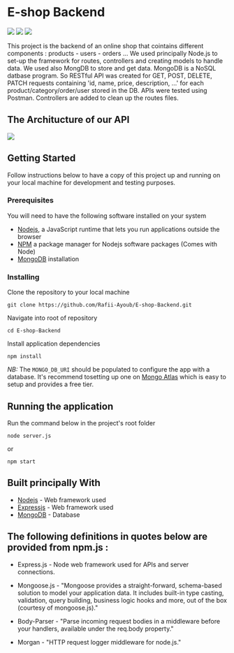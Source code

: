 # E-shop Backend

![]( https://img.shields.io/badge/Node.js-43853D?style=for-the-badge&logo=node.js&logoColor=white ) 
![]( https://img.shields.io/badge/Express.js-404D59?style=for-the-badge)
![]( https://img.shields.io/badge/MongoDB-4EA94B?style=for-the-badge&logo=mongodb&logoColor=white)

This project is the backend of an online shop that cointains different components : products - users - orders ...
We used principally Node.js to set-up the framework for routes, controllers and creating models to handle data. We used also MongDB to store and get data. MongoDB is a NoSQL datbase program. So RESTful API was created for GET, POST, DELETE, PATCH requests containing 'id, name, price, description, ...' for each product/category/order/user stored in the DB. APIs were tested using Postman. Controllers are added to clean up the routes files.

## The Architucture of our API
![](images/API.PNG)

## Getting Started

Follow instructions below to have a copy of this project up and running on your local machine for development and testing purposes. 

### Prerequisites

You will need to have the following software installed on your system

- [Nodejs](https://nodejs.org/en/download/), a JavaScript runtime that lets you run applications outside the browser
- [NPM](https://docs.npmjs.com/downloading-and-installing-node-js-and-npm) a package manager for Nodejs software packages (Comes with Node)
- [MongoDB](https://www.mongodb.com/try/download/community) installation 

### Installing

Clone the repository to your local machine

```
git clone https://github.com/Rafii-Ayoub/E-shop-Backend.git
```

Navigate into root of repository

```
cd E-shop-Backend
```

Install application dependencies

```
npm install
```


*NB:* The `MONGO_DB_URI` should be populated to configure the app with a database. It's recommend  tosetting up one on [Mongo Atlas](https://www.mongodb.com/cloud/atlas) which is easy to setup and provides a free tier.

## Running the application

Run the command below in the project's root folder
```
node server.js
```
or
```
npm start
```

## Built principally With

* [Nodejs](https://nodejs.com/) - Web framework used
* [Expressjs](https://expressjs.com/) - Web framework used
* [MongoDB](https://www.mongodb.com) - Database

## The following definitions in quotes below are provided from npm.js :


* Express.js - Node web framework used for APIs and server connections.

* Mongoose.js - "Mongoose provides a straight-forward, schema-based solution to model your application data. It includes built-in type casting, validation, query building, business logic hooks and more, out of the box (courtesy of mongoose.js)."

* Body-Parser - "Parse incoming request bodies in a middleware before your handlers, available under the req.body property."

* Morgan - "HTTP request logger middleware for node.js."

